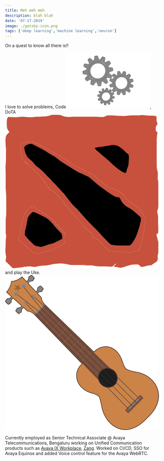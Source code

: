 ```yaml
---
title: Meh meh meh
description: blah blah
date: '07-17-2019'
image: ./gatsby-icon.png
tags: ['deep learning','machine learning','neuron']
---
```


On a quest to know all there is!!

I love to solve problems, Code![](./gear.png), DoTA ![](./dota2.png) and play the Uke.![](./ukulele.png)

Currently employed as Senior Technical Associate @ Avaya Telecommunications, Bengaluru working on Unified Communication products such as [Avaya IX Workplace](https://support.avaya.com/products/P1753/avaya-ix-workplace-client-for-windows/), [Zang](https://www.zang.io).
Worked on CI/CD, SSO for Avaya Equinox and added Voice control feature for the Avaya WebRTC.